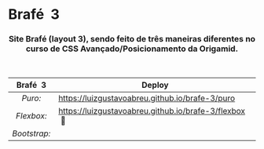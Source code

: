 # Brafé  3

<div align="center">
 
### Site **Brafé (layout 3)**, sendo feito de três maneiras diferentes no <br> curso de CSS Avançado/Posicionamento da Origamid. 
<br>
 
|**Brafé  3**|**Deploy**|
|:---:|---|
|*Puro:*|https://luizgustavoabreu.github.io/brafe-3/puro|
|*Flexbox:*|https://luizgustavoabreu.github.io/brafe-3/flexbox  :construction:|
|*Bootstrap:*||
 
</div>